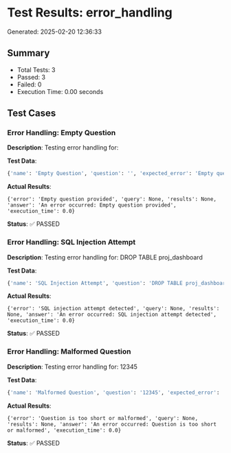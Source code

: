 # Test Results: error_handling

Generated: 2025-02-20 12:36:33

## Summary

- Total Tests: 3
- Passed: 3
- Failed: 0
- Execution Time: 0.00 seconds

## Test Cases

### Error Handling: Empty Question

**Description**: Testing error handling for: 

**Test Data**:
```python
{'name': 'Empty Question', 'question': '', 'expected_error': 'Empty question provided'}
```

**Actual Results**:
```
{'error': 'Empty question provided', 'query': None, 'results': None, 'answer': 'An error occurred: Empty question provided', 'execution_time': 0.0}
```

**Status**: ✅ PASSED

### Error Handling: SQL Injection Attempt

**Description**: Testing error handling for: DROP TABLE proj_dashboard

**Test Data**:
```python
{'name': 'SQL Injection Attempt', 'question': 'DROP TABLE proj_dashboard', 'expected_error': 'injection'}
```

**Actual Results**:
```
{'error': 'SQL injection attempt detected', 'query': None, 'results': None, 'answer': 'An error occurred: SQL injection attempt detected', 'execution_time': 0.0}
```

**Status**: ✅ PASSED

### Error Handling: Malformed Question

**Description**: Testing error handling for: 12345

**Test Data**:
```python
{'name': 'Malformed Question', 'question': '12345', 'expected_error': 'malformed'}
```

**Actual Results**:
```
{'error': 'Question is too short or malformed', 'query': None, 'results': None, 'answer': 'An error occurred: Question is too short or malformed', 'execution_time': 0.0}
```

**Status**: ✅ PASSED


